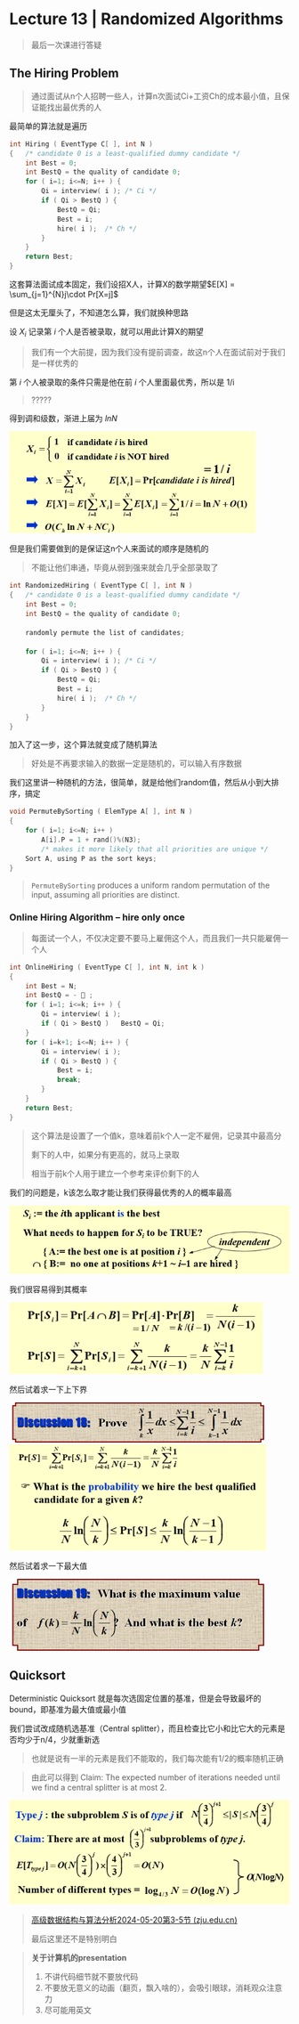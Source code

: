 # Lecture 13 | Randomized Algorithms

> 最后一次课进行答疑

## The Hiring Problem

> 通过面试从n个人招聘一些人，计算n次面试Ci+工资Ch的成本最小值，且保证能找出最优秀的人

最简单的算法就是遍历

```c
int Hiring ( EventType C[ ], int N )
{   /* candidate 0 is a least-qualified dummy candidate */
    int Best = 0;
    int BestQ = the quality of candidate 0;
    for ( i=1; i<=N; i++ ) {
        Qi = interview( i ); /* Ci */
        if ( Qi > BestQ ) {
            BestQ = Qi;
            Best = i;
            hire( i );  /* Ch */
        }
    }
    return Best;
}

```

这套算法面试成本固定，我们设招X人，计算X的数学期望$E[X] = \sum_{j=1}^{N}j\cdot Pr[X=j]$

但是这太无厘头了，不知道怎么算，我们就换种思路

设 $X_i$ 记录第 $i$ 个人是否被录取，就可以用此计算X的期望

> 我们有一个大前提，因为我们没有提前调查，故这n个人在面试前对于我们是一样优秀的

第 $i$ 个人被录取的条件只需是他在前 $i$ 个人里面最优秀，所以是 1/i 

> ?????

得到调和级数，渐进上届为 $lnN$

<img src="https://raw.githubusercontent.com/RimLutienpeist/image-hosting/main/image-20240520151210203.png" alt="image-20240520151210203" style="zoom:67%;" />

但是我们需要做到的是保证这n个人来面试的顺序是随机的

> 不能让他们串通，毕竟从弱到强来就会几乎全部录取了

```c
int RandomizedHiring ( EventType C[ ], int N )
{   /* candidate 0 is a least-qualified dummy candidate */
    int Best = 0;
    int BestQ = the quality of candidate 0;

    randomly permute the list of candidates;

    for ( i=1; i<=N; i++ ) {
        Qi = interview( i ); /* Ci */
        if ( Qi > BestQ ) {
            BestQ = Qi;
            Best = i;
            hire( i );  /* Ch */
        }
    }
}
```

加入了这一步，这个算法就变成了随机算法

> 好处是不再要求输入的数据一定是随机的，可以输入有序数据

我们这里讲一种随机的方法，很简单，就是给他们random值，然后从小到大排序，搞定

```c
void PermuteBySorting ( ElemType A[ ], int N )
{
    for ( i=1; i<=N; i++ )
        A[i].P = 1 + rand()%(N3); 
        /* makes it more likely that all priorities are unique */
    Sort A, using P as the sort keys;
}

```

> `PermuteBySorting` produces a uniform random permutation of the input, assuming all priorities are distinct.

### Online Hiring Algorithm – hire only once

> 每面试一个人，不仅决定要不要马上雇佣这个人，而且我们一共只能雇佣一个人

```c
int OnlineHiring ( EventType C[ ], int N, int k )
{
    int Best = N;
    int BestQ = -  ;
    for ( i=1; i<=k; i++ ) {
        Qi = interview( i );
        if ( Qi > BestQ )   BestQ = Qi;
    }
    for ( i=k+1; i<=N; i++ ) {
        Qi = interview( i );
        if ( Qi > BestQ ) {
            Best = i;
            break;
        }
    }
    return Best;
}
```

> 这个算法是设置了一个值k，意味着前k个人一定不雇佣，记录其中最高分
>
> 剩下的人中，如果分有更高的，就马上录取
>
> 相当于前k个人用于建立一个参考来评价剩下的人

我们的问题是，k该怎么取才能让我们获得最优秀的人的概率最高

<img src="https://raw.githubusercontent.com/RimLutienpeist/image-hosting/main/image-20240520153519948.png" alt="image-20240520153519948" style="zoom: 80%;" />

我们很容易得到其概率

<img src="https://raw.githubusercontent.com/RimLutienpeist/image-hosting/main/image-20240520154130471.png" alt="image-20240520154130471" style="zoom: 80%;" />

然后试着求一下上下界

<img src="https://raw.githubusercontent.com/RimLutienpeist/image-hosting/main/image-20240520154211155.png" alt="image-20240520154211155" style="zoom:67%;" />

<img src="https://raw.githubusercontent.com/RimLutienpeist/image-hosting/main/image-20240520154320846.png" alt="image-20240520154320846" style="zoom: 80%;" />

然后试着求一下最大值

<img src="https://raw.githubusercontent.com/RimLutienpeist/image-hosting/main/image-20240520154348827.png" alt="image-20240520154348827" style="zoom:67%;" />

## Quicksort

Deterministic Quicksort 就是每次选固定位置的基准，但是会导致最坏的bound，即基准为最大值或最小值

我们尝试改成随机选基准（Central splitter），而且检查比它小和比它大的元素是否均少于n/4，少就重新选

> 也就是说有一半的元素是我们不能取的，我们每次能有1/2的概率随机正确

> 由此可以得到 Claim: The expected number of iterations needed until we find a central splitter is at most 2.

<img src="https://raw.githubusercontent.com/RimLutienpeist/image-hosting/main/image-20240520160040815.png" alt="image-20240520160040815" style="zoom:80%;" />

> [高级数据结构与算法分析2024-05-20第3-5节 (zju.edu.cn)](https://classroom.zju.edu.cn/livingroom?course_id=58520&sub_id=1123978&tenant_code=112)
>
> 最后这里还不是特别明白

> **关于计算机的presentation**
>
> 1. 不讲代码细节就不要放代码
> 2. 不要放无意义的动画（翻页，飘入啥的），会吸引眼球，消耗观众注意力
> 3. 尽可能用英文